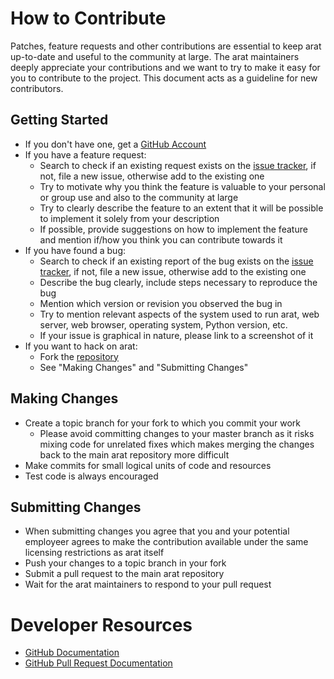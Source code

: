 # How to Contribute #

Patches, feature requests and other contributions are essential to keep arat
up-to-date and useful to the community at large. The arat maintainers deeply
appreciate your contributions and we want to try to make it easy for you to
contribute to the project. This document acts as a guideline for new
contributors.

## Getting Started ##

* If you don't have one, get a [GitHub Account][github_reg]
* If you have a feature request:
    * Search to check if an existing request exists on the
        [issue tracker][arat_issues], if not, file a new issue, otherwise add
        to the existing one
    * Try to motivate why you think the feature is valuable to your personal
        or group use and also to the community at large
    * Try to clearly describe the feature to an extent that it will be
        possible to implement it solely from your description
    * If possible, provide suggestions on how to implement the feature and
        mention if/how you think you can contribute towards it
* If you have found a bug:
    * Search to check if an existing report of the bug exists on the
        [issue tracker][arat_issues], if not, file a new issue, otherwise add
        to the existing one
    * Describe the bug clearly, include steps necessary to reproduce the bug
    * Mention which version or revision you observed the bug in
    * Try to mention relevant aspects of the system used to run arat,
        web server, web browser, operating system, Python version, etc.
    * If your issue is graphical in nature, please link to a screenshot of it
* If you want to hack on arat:
    * Fork the [repository][arat_repo]
    * See "Making Changes" and "Submitting Changes"

[github_reg]: https://github.com/signup/free
[arat_issues]: https://github.com/neophnx/arat/issues
[arat_repo]: https://github.com/neophnx/arat

## Making Changes ##

* Create a topic branch for your fork to which you commit your work
    * Please avoid committing changes to your master branch as it risks mixing
        code for unrelated fixes which makes merging the changes back to the
        main arat repository more difficult
* Make commits for small logical units of code and resources
* Test code is always encouraged

## Submitting Changes ##

* When submitting changes you agree that you and your potential employeer
    agrees to make the contribution available under the same licensing
    restrictions as arat itself
* Push your changes to a topic branch in your fork
* Submit a pull request to the main arat repository
* Wait for the arat maintainers to respond to your pull request

# Developer Resources #

* [GitHub Documentation](http://help.github.com/)
* [GitHub Pull Request Documentation](http://help.github.com/send-pull-requests/)
